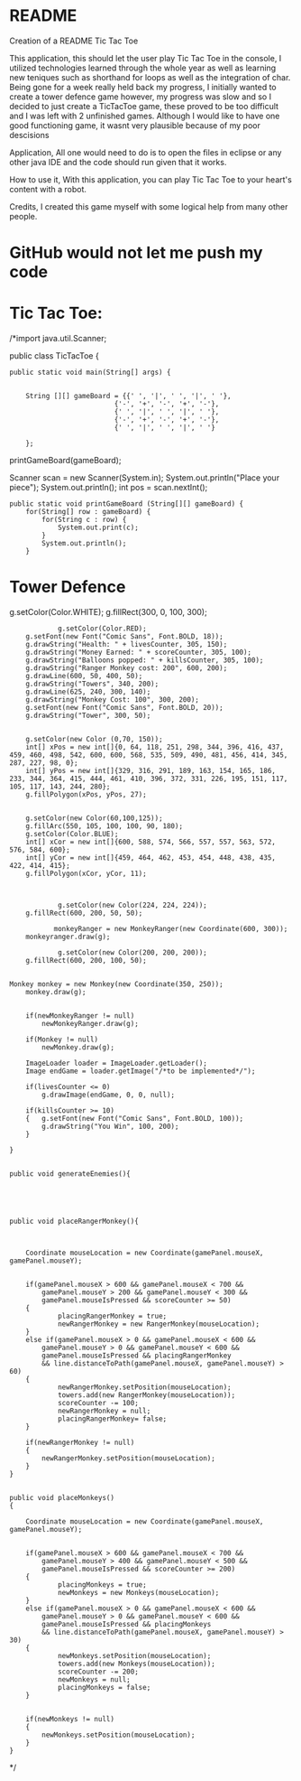 # README
Creation of a README
Tic Tac Toe

This application, 
this should let the user play Tic Tac Toe in the console, I utilized technologies learned through the whole year as well as learning new teniques such as shorthand for loops as well as the integration of char. Being gone for a week really held back my progress, I initially wanted to create a tower defence game however, my progress was slow and so I decided to just create a TicTacToe game, these proved to be too difficult and I was left with 2 unfinished games. Although I would like to have one good functioning game, it wasnt very plausible because of my poor descisions

Application,
All one would need to do is to open the files in eclipse or any other java IDE and the code should run given that it works.

How to use it,
With this application, you can play Tic Tac Toe to your heart's content with a robot.

Credits,
I created this game myself with some logical help from many other people.

# GitHub would not let me push my code


# Tic Tac Toe:
/*import java.util.Scanner;

public class TicTacToe {

	public static void main(String[] args) {
		
		
		String [][] gameBoard = {{' ', '|', ' ', '|', ' '},
							  {'-', '+', '-', '+', '-'},
							  {' ', '|', ' ', '|', ' '},
							  {'-', '+', '-', '+', '-'},
							  {' ', '|', ' ', '|', ' '}
							 
        };
printGameBoard(gameBoard);

Scanner scan = new Scanner(System.in);
System.out.println("Place your piece");
System.out.println();
int pos = scan.nextInt();

	
	public static void printGameBoard (String[][] gameBoard) {
		for(String[] row : gameBoard) {
			for(String c : row) {
				System.out.print(c);
			}
			System.out.println();
		}
	


# Tower Defence
g.setColor(Color.WHITE);
        g.fillRect(300, 0, 100, 300);
        
                g.setColor(Color.RED);
        g.setFont(new Font("Comic Sans", Font.BOLD, 18));
        g.drawString("Health: " + livesCounter, 305, 150);	
        g.drawString("Money Earned: " + scoreCounter, 305, 100);	
        g.drawString("Balloons popped: " + killsCounter, 305, 100);
        g.drawString("Ranger Monkey cost: 200", 600, 200);			
        g.drawLine(600, 50, 400, 50);								
        g.drawString("Towers", 340, 200);						
        g.drawLine(625, 240, 300, 140);	
        g.drawString("Monkey Cost: 100", 300, 200);					
        g.setFont(new Font("Comic Sans", Font.BOLD, 20));		
        g.drawString("Tower", 300, 50);					
						
        
        g.setColor(new Color (0,70, 150));
        int[] xPos = new int[]{0, 64, 118, 251, 298, 344, 396, 416, 437, 459, 460, 498, 542, 600, 600, 568, 535, 509, 490, 481, 456, 414, 345, 287, 227, 98, 0};
        int[] yPos = new int[]{329, 316, 291, 189, 163, 154, 165, 186, 233, 344, 364, 415, 444, 461, 410, 396, 372, 331, 226, 195, 151, 117, 105, 117, 143, 244, 280};
        g.fillPolygon(xPos, yPos, 27);
        

        g.setColor(new Color(60,100,125));
        g.fillArc(550, 105, 100, 100, 90, 180);
        g.setColor(Color.BLUE);
        int[] xCor = new int[]{600, 588, 574, 566, 557, 557, 563, 572, 576, 584, 600};
        int[] yCor = new int[]{459, 464, 462, 453, 454, 448, 438, 435, 422, 414, 415};
        g.fillPolygon(xCor, yCor, 11);
        


                g.setColor(new Color(224, 224, 224));
        g.fillRect(600, 200, 50, 50);
        
               monkeyRanger = new MonkeyRanger(new Coordinate(600, 300));
        monkeyranger.draw(g);
        
                g.setColor(new Color(200, 200, 200));
        g.fillRect(600, 200, 100, 50);
        
   
    Monkey monkey = new Monkey(new Coordinate(350, 250));
        monkey.draw(g);
        
   
        if(newMonkeyRanger != null)
        	newMonkeyRanger.draw(g);

        if(Monkey != null)
        	newMonkey.draw(g);
        
        ImageLoader loader = ImageLoader.getLoader();	
		Image endGame = loader.getImage("/*to be implemented*/"); 
    	
        if(livesCounter <= 0)										
        	g.drawImage(endGame, 0, 0, null);						

		if(killsCounter >= 10)										
		{	g.setFont(new Font("Comic Sans", Font.BOLD, 100));		
        	g.drawString("You Win", 100, 200);					
		}
		 
    }
    

    public void generateEnemies(){
    
  

 	    

    public void placeRangerMonkey(){


  
    	Coordinate mouseLocation = new Coordinate(gamePanel.mouseX, gamePanel.mouseY);
    	
 
    	if(gamePanel.mouseX > 600 && gamePanel.mouseX < 700 && 
    		gamePanel.mouseY > 200 && gamePanel.mouseY < 300 && 
    		gamePanel.mouseIsPressed && scoreCounter >= 50)
    	{	
	    		placingRangerMonkey = true;
	    		newRangerMonkey = new RangerMonkey(mouseLocation);
    	}    
    	else if(gamePanel.mouseX > 0 && gamePanel.mouseX < 600 && 
        	gamePanel.mouseY > 0 && gamePanel.mouseY < 600 && 
        	gamePanel.mouseIsPressed && placingRangerMonkey
        	&& line.distanceToPath(gamePanel.mouseX, gamePanel.mouseY) > 60)
    	{	
	    		newRangerMonkey.setPosition(mouseLocation);
	    		towers.add(new RangerMonkey(mouseLocation));
	    		scoreCounter -= 100;
	    		newRangerMonkey = null;
	    		placingRangerMonkey= false;	
    	}
    	
    	if(newRangerMonkey != null)
    	{
    		newRangerMonkey.setPosition(mouseLocation);
    	}	
    }
    

    public void placeMonkeys()
    {

    	Coordinate mouseLocation = new Coordinate(gamePanel.mouseX, gamePanel.mouseY);
    	
  
    	if(gamePanel.mouseX > 600 && gamePanel.mouseX < 700 && 
    		gamePanel.mouseY > 400 && gamePanel.mouseY < 500 && 
    		gamePanel.mouseIsPressed && scoreCounter >= 200)
    	{	
	    		placingMonkeys = true;
	    		newMonkeys = new Monkeys(mouseLocation);
    	}    
    	else if(gamePanel.mouseX > 0 && gamePanel.mouseX < 600 && 
        	gamePanel.mouseY > 0 && gamePanel.mouseY < 600 && 
        	gamePanel.mouseIsPressed && placingMonkeys
        	&& line.distanceToPath(gamePanel.mouseX, gamePanel.mouseY) > 30)
    	{	
	    		newMonkeys.setPosition(mouseLocation);
	    		towers.add(new Monkeys(mouseLocation));
	    		scoreCounter -= 200;
	    		newMonkeys = null;
	    		placingMonkeys = false;	
    	}
    	
    
    	if(newMonkeys != null)
    	{
    		newMonkeys.setPosition(mouseLocation);
    	}	
    }
*/


